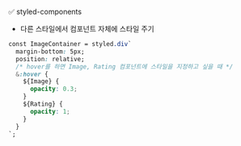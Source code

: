 ✅ styled-components
* 다른 스타일에서 컴포넌트 자체에 스타일 주기
```css
const ImageContainer = styled.div`
  margin-bottom: 5px;
  position: relative;
  /* hover를 하면 Image, Rating 컴포넌트에 스타일을 지정하고 싶을 때 */
  &:hover {
    ${Image} {
      opacity: 0.3;
    }
    ${Rating} {
      opacity: 1;
    }
  }
`;
```
